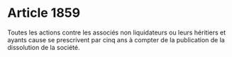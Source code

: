# Article 1859

Toutes les actions  contre les associés non liquidateurs ou leurs héritiers et ayants cause se prescrivent par cinq ans à compter de la publication de la dissolution de la société.
